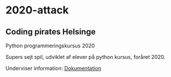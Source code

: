 # 2020-attack
## Coding pirates Helsinge
Python programmeringskursus 2020

Supers sejt spil, udviklet af elever på python kursus, foråret 2020.

Underviser information: [Dokumentation](https://github.com/cp-helsinge/2020-attack/wiki)






